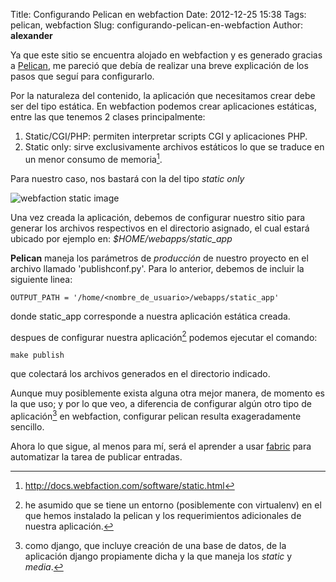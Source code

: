 Title: Configurando Pelican en webfaction
Date: 2012-12-25 15:38
Tags: pelican, webfaction
Slug: configurando-pelican-en-webfaction
Author: __alexander__

Ya que este sitio se encuentra alojado en webfaction y es generado gracias a [Pelican][pelican], me pareció que debía de realizar una breve explicación de los pasos que seguí para configurarlo.

Por la naturaleza del contenido, la aplicación que necesitamos crear debe ser del tipo estática. En webfaction podemos crear aplicaciones estáticas, entre las que tenemos 2 clases principalmente:

1. Static/CGI/PHP: permiten interpretar scripts CGI y aplicaciones PHP.
2. Static only: sirve exclusivamente archivos estáticos lo que se traduce en un menor consumo de memoria[^webfaction-static].

Para nuestro caso, nos bastará con la del tipo *static only*

![webfaction static image][webfaction-static-image]

Una vez creada la aplicación, debemos de configurar nuestro sitio para generar los archivos respectivos en el directorio asignado, el cual estará ubicado por ejemplo en: *$HOME/webapps/static_app*

**Pelican** maneja los parámetros de *producción* de nuestro proyecto en el archivo llamado 'publishconf.py'. Para lo anterior, debemos de incluir la siguiente linea:

    OUTPUT_PATH = '/home/<nombre_de_usuario>/webapps/static_app'

donde static_app corresponde a nuestra aplicación estática creada.

despues de configurar nuestra aplicación[^virtualenv] podemos ejecutar el comando:

    make publish

que colectará los archivos generados en el directorio indicado.

Aunque muy posiblemente exista alguna otra mejor manera, de momento es la que uso; y por lo que veo, a diferencia de configurar algún otro tipo de aplicación[^django] en webfaction, configurar pelican resulta exageradamente sencillo.

Ahora lo que sigue, al menos para mí, será el aprender a usar [fabric][fabric] para automatizar la tarea de publicar entradas.


[^webfaction-static]: <http://docs.webfaction.com/software/static.html>

[^django]: como django, que incluye creación de una base de datos, de la aplicación django propiamente dicha y la que maneja los *static* y *media*.

[^virtualenv]: he asumido que se tiene un entorno (posiblemente con virtualenv) en el que hemos instalado la pelican y los requerimientos adicionales de nuestra aplicación.

[pelican]: http://docs.getpelican.com/en/latest/ 'pelican static site generator'

[webfaction-static-image]: /static/pictures/webfaction-new-app-static.png 'webfaction new static app'

[fabric]: http://docs.fabfile.org/en/1.5/
